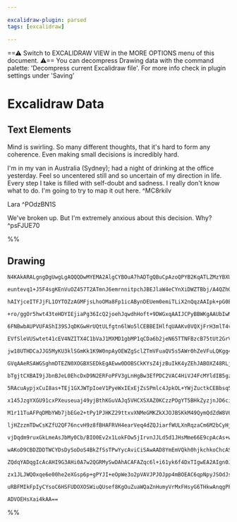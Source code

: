 ```yaml
---

excalidraw-plugin: parsed
tags: [excalidraw]

---
```

==⚠  Switch to EXCALIDRAW VIEW in the MORE OPTIONS menu of this document. ⚠== You can decompress Drawing data with the command palette: 'Decompress current Excalidraw file'. For more info check in plugin settings under 'Saving'


# Excalidraw Data

## Text Elements
Mind is swirling. So many different thoughts, that it's hard to 
form any coherence. Even making small decisions is incredibly hard.

I'm in my van in Australia (Sydney); had a night of drinking at the office
yesterday. Feel so uncentered still and so uncertain of my direction in life.
Every step I take is filled with self-doubt and sadness. I really don't
know what to do. I'm going to try to map it out here.
 ^MC8rkilv

Lara ^POdzBN1S

We've broken up.
But I'm extremely anxious 
about this decision. Why? ^psFJUE70

%%
## Drawing
```compressed-json
N4KAkARALgngDgUwgLgAQQQDwMYEMA2AlgCYBOuA7hADTgQBuCpAzoQPYB2KqATLZMzYBXUtiRoIACyhQ4zZAHoFAc0JRJQgEYA6bGwC2CgF7N6hbEcK4OCtptbErHALRY8RMpWdx8Q1TdIEfARcZgRmBShcZQUebQBGAFZtAGYaOiCEfQQOKGZuAG1wMFAwMogSbggAWQBhAA5SAGtCfHp0sshYRCqoLCgO8sxuZx4ANgAGbQAWFIB2RP5ymBGe

euntevq1+J5F4sgKEnVuOZ457T2ATmnJ6emrnnitpchJBEJlaW4eCYnXiDWZTBbj/A4QZhQUhsJoIWpsfBsUhVADE8QQ6PRg0gmlw2CaymhQg4xHhiOREih1mYcFwgVy2IgADNWvgAMqwEESQQeRmQ6GwgDqx0kPwB/JhCA5MC56B5lQBRK+HHC+TQ8QBbFp2DUK3VfwBhOEcAAksQ1agCgBdAFM8jZM3cDhCfD4AGEElYKq4CaMokklXMC3O13i

hAIYjceITFJjFL1OYTOZzAGMFjsLhoOMa8Fp1icABynDEUem0emiTLiX2nQqzAAIpk+pG0EyCGEAZphCSAKLBbK5YMut3goRwYi4ZtRhZXRJzeILB4TaYAogcJpO4ertj4iPcNv4DvgvqYAYSaoe4ioQjMVDMI6kNfKbSoNlsVD6awwVCOJlMpg5FAqDqMIXx5NQwGSJO15QAA5LeUGkFeUDvgAOhwTJIvoqBfqgejvPSYgvj2jAcB+uAtBwyh3p

+ro/ggOr5hwt43teHDYIEjiaPg36IcQ2joehJqwdhHoft+9DWGxqAAIJCPyBBWKgAAUbIwMQKowAAlAA3KgUFXrgqAcJ80ioGwTI/qQHqUdR0HqAg5l/uYCDoTA4R9EhuAwC+ABi4b4He77EmIuQAVekKsjhJJBagIVMFEYkWeJP6EIE2BQBm0lEP+AkcCRTDfpCCBwKgJrARRjmsSyroRqgRzqHeQRMs4xDCJoQHWBFuAaaqL7lYEBA8T+nCwVA

6FNBwbAUPVUFAShI39SJqDKGwHrUQtULfgtn6lWo5lCEBBEIHlfqUAAKv0VQXjFrH3mlT4vm+5EcN+v7/vS82SKB0jMBB6jQWo8H6XSyFoRhWHRd++EAexJ2oAVZGfrZNFDfRjEZixLHsZxhDcbxoN5UJy1ifoElSWJckKUQRmqepmm6SDhnGaZQHJWQNnrThX2ORZLJiG5HlMBOPmoP5QSxfFYWcXemV0V1ktw6QiVkclZOpelmWcNlhC5ehBWk

EVfSleVUSwtet41cEV4NZITX4C1bVaJ1MXMD1gbMP1qCDa6b2jeN65TTNFBzcB75tUt2GrVzm2G2H5F7Wzh36QBp22pwUBsoQRjiLwYK1phuS+bg+itHqqA1uUJ5QDJRDKJm6DBEyAypgl5gELXnwN9AWqMnouS4B6TCOmgIYjrWSKfB6BCXae12Xhbd4Po9r7vp+r2pX+sNfT94GQYDcEIaD8foZhpDYbhMOEfDiPkSjzC0YFxAMTemOLx6HERn

jw18UTHDCaJJG5MyKU3klSGmKk1K9W0npAyOEWZgSclZTmVFuaQV5s5AWr0hZeVFuLQKgg4pw2lnVSK8tXbBSVirJB6tHCayymJHKJ19ZpiNiVMqFVzbVVZHVW29tHbtRdt1XqQYvY+2Gm1DgY0JpB1mvZcObBI4rTWqg2O20164ETgdI6qd0KMlwIdNgAAlcI2dc5QiEAgVcQ8AASHwwJRkuIkYoABfJYpRyiVAkD2JotIABq0x6yCmqAAK0wAA

GVqAAeRSAWGSghmDTEZN0XOGBXSEDkEgAEww0DOBSCkKYsZ4jzBuIkK4yZEhJABOXZ48RLjFImLseI0x6iTGePUAERxiAnHVPMGYPAUjTAmOsPYYxphzCuACd4rMow8DiPUBcCxhmVIqTcAEQJZT53KBKWEZIkSokxBiLJ4JcT4iNMSUkCJ9mUnIMxWkn1GRW2lLKCECIFTgh2QgYU3TRRoD4B8qEkpnmpPlJGRUP0PZRk1NqXUUYDTgnOaac0hQ

bTgjtCXBAI9jJbnBJeL0EhcDxD9N2ERFoPFV3gLnHgBw3EfPDC2VAC4HiVJ4FcMYldIB5gzNwFprd0yFmLLnMYcx4yTDmGWd0DYmx7lbO2KxJySV9iyIBC0RROglAOBSnolIrqvE8QyiAAAFKJxAjAACECzxDZBATVLiDiotrGOCcU51QzjnAubYYwxgdPBGuDco8cW1kRLuBlB4wiuPcbig1xrTUWqtckylvRdXghyagUY2wZgTDGPEMYewBktI

5RAcuAypjxCuI8as+TEj1GXJWTpIoeV1PyeWxIExEjZsSPmlc4JpkOL+YWjZuctkCEBbsq5FJ0BoiOViTseICT+kueSXotyaR0kAo81kwKqigr5KOr5Da/nij3Vu7kbywXgiVJISF6poV4lhfqYdEBEVmlVQ68o6KHQMrHu6T0qbAQ8GJRc692LQx0plagK4zw/jlpSDmWsXLOA/EfQhjgRY4ZRm2GWgptxJm4qlcEF1qAw3ytrF2C5SqBx5E3KB

x145JzgYXGU91cxPXeuseuaj49yjBthKGuVAJq5VHCXSXAZ0KCzzPOgYT5BHkZyzjnJD6ci4lzLtwQt1dO71yqKFTyjI0yZXcJp7updiDEBBACfuKth4Gp8f4wJwSwmRJiXEhJSTNTWX8DPK6EhpOifWYYkxrAFNoAsSR7jtj7HfHVE4iNxRyUVANVEwUFBqhsBzmyKJvkYCkBkvWGxBZsAAE0zW1F9AJxNEg1zHNrKm0YKQrjaAmFcP4nazhXHq

M1r11TuAFPqDMbYWb7jbEGe2+tPy1PJHKZ29ttxvXNMeGMKZkXJOJBSKkM49QymQdZdW8V6yqKbKPQKOE46DnTuq+UU586SV7IndAFd9z122k3ZyEFZ7d3He+T03gR2gWve3e98Ffgr2qiheCLUd7YBwsfc+5FaBrS2ntJir9gbPG/u9GkIHAZQdoHJV0CrvAaVhgYzGWDCYFkpD5UxH4cHygobQyWP59xVsisp3hxsBHwPEc7Iq/sKrOMAidfRh

ljHZzzmTDwCsKZfU2QF76ncvH9z8fBHAFRVH4earVeq4dZQJiarfWULXnRqzaCm6M2bCyHjjD1WAVb621hbd2LOBM0x9f2tXKEKA8J9ClxkBGQ1au5e1khHSKAZrLzrSD+UHIxBw8kkjwGmj2yojKxkqQaEIcQgo6T5AGPaeM/vB6lHyAqueKrQbsR2LZR4tePQHIXyAApAAqj2RMCbtXoEE9kkYtTTetNW/cJZrTu21nLkUzY4yc29eaQMtlY3v

vjDqdm9ruxGkLmeAsJbMy0Cb/BIO0Ev2x1LokFOw5jIrvnJJLd5d1JHsMme66E9cpAcAs+wen7r+/syje7yIHyoceMq3o6hQ4PqGhEhIqvqI4YpYrfq4ro4EpuYXokrAawHB70oYZJjsqtoVhU7cr6gj505MBMQM65ztpzgTKra06QA3gc4ICEbc4KrkZ86DjF4QBC6Eai7uo1rnBdYy4caJ5caQA8Zc7K61iCYSCCgICwSMCoCaDHZkRjh5RmrJ

wAKoD9CBDZDDTWCYDsDySoDoS4BkZfSsTPwYycAviCiSAwAAD8YmEmVQkh0hjkchkoChcAShKhy06hyqWhHAOhwgt4BhRhkEJhL8TEFhVhthSmmcZiimaKGcxcpcPEamAm/QRmVQTcLcuYbchmdc3cKEcAfcGcg8KopAMBqOkAk8nm+A9hEhUhMhLhsIbhHhQEqh3hmh342huhgRHAhhwgxht4phr85hqAlhNh+iAWpiwWwEpAli7GCAdi2+jKMW

ZQdqYADqgIcAcAHI9G3AHi0A7w2QGRMySwDAhACAFAZqc6l+i61yk6f4DxTIgwEA2AIgn0JofQ+gHIx21+J+hyM6xQLxbxgEHxWQVxZyC6vxneD2a69+gJrx6eIJnxvkL23+AOv+8JwJuQoJXxe6X2vyH+5QCJ7xnx3xX+LyO6pxxJSJWQRiEKABtOQJiJ2JnxUSMKIBjK8KRJWJUAOJvkCRKmyRaAlcTJJJWQ/JuQ8mVKWyopNJ+gEm6RlWCAzc

zx1JLJWQOxqe6e00he2eXGsp6p+gPYJI+eOpWe3o2pVAVJPJOJpp4mBOEAC6qpNpyJSOdJsoqBAgHECI+AAAGqcPOAkHGOLpUlLo8KccwN6a6IVj1vUGtkMlmr8GcG2ikHOItoCUYGwAYHsbmAQJYqCNoGMM7uWlXpAGqbyZ8XSUBgAY6SSs8YSCQFKXEeUA2cQByCVCkYCa2als/MaYYdbEroeGFk+tZLcROvFmagiAaqQMoLiMpE8CmLwAuBBA

uRBFMIkFpIyCYsoC6HSFUDOXOSWiuQUsef8KgOuZuaWQaZnHumyVrMxFHsyG6THkwAnqgPFjkP2eBqFhZkQIUSFrMWFpAL0UcQBXMeDodFVtwD+eCJ+M0EwAWBitBYBQCHBbCKQH2dxN+YBVeXYCEgxHkGyL0XAD2QgJhQObKkOacXiJlIwOdFmfgDmWIQ6WEMEBlNyhZmAgYOdATp6UIQriIVRWitCF8ZkOxYhpRUeEGp7jJOxXRQxZxq4uALSp

ADVOEHsXai4kAA==
```
%%